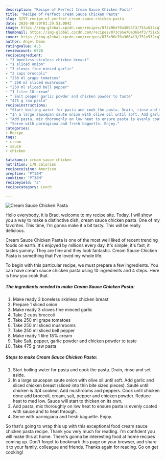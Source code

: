 ```yaml
---
description: "Recipe of Perfect Cream Sauce Chicken Pasta"
title: "Recipe of Perfect Cream Sauce Chicken Pasta"
slug: 3297-recipe-of-perfect-cream-sauce-chicken-pasta
date: 2020-08-20T01:39:51.004Z
image: https://img-global.cpcdn.com/recipes/073c96e70a3664f3/751x532cq70/cream-sauce-chicken-pasta-recipe-main-photo.jpg
thumbnail: https://img-global.cpcdn.com/recipes/073c96e70a3664f3/751x532cq70/cream-sauce-chicken-pasta-recipe-main-photo.jpg
cover: https://img-global.cpcdn.com/recipes/073c96e70a3664f3/751x532cq70/cream-sauce-chicken-pasta-recipe-main-photo.jpg
author: Angel Dean
ratingvalue: 4.5
reviewcount: 6520
recipeingredient:
- "3 boneless skinless chicken breast"
- "1 sliced onion"
- "3 cloves fine minced garlic"
- "2 cups broccoli"
- "250 ml grape tomatoes"
- " 250 ml sliced mushrooms"
- "250 ml sliced bell pepper"
- "1 litre 18 cream"
- " Salt pepper garlic powder and chicken powder to taste"
- "475 g raw pasta"
recipeinstructions:
- "Start boiling water for pasta and cook the pasta. Drain, rinse and set aside."
- "In a large saucepan saute onion with olive oil until soft. Add garlic and sliced chicken breast (sliced into thin bite sized pieces). Sauté until chicken is 3/4 cooked. Add mushrooms and peppers. Cook until chicken done add broccoli, cream, salt, pepper and chicken powder. Reduce heat to med low. Sauce will start to thicken on its own."
- "Add pasta, mix thoroughly on low heat to ensure pasta is evenly coated with sauce and to heat through."
- "Serve with parmigiana and fresh baguette. Enjoy."
categories:
- Recipe
tags:
- cream
- sauce
- chicken

katakunci: cream sauce chicken 
nutrition: 179 calories
recipecuisine: American
preptime: "PT14M"
cooktime: "PT38M"
recipeyield: "2"
recipecategory: Lunch

---
```



![Cream Sauce Chicken Pasta](https://img-global.cpcdn.com/recipes/073c96e70a3664f3/751x532cq70/cream-sauce-chicken-pasta-recipe-main-photo.jpg)

Hello everybody, it is Brad, welcome to my recipe site. Today, I will show you a way to make a distinctive dish, cream sauce chicken pasta. One of my favorites. This time, I'm gonna make it a bit tasty. This will be really delicious.

Cream Sauce Chicken Pasta is one of the most well liked of recent trending foods on earth. It's enjoyed by millions every day. It's simple, it's fast, it tastes yummy. They are fine and they look fantastic. Cream Sauce Chicken Pasta is something that I've loved my whole life.




To begin with this particular recipe, we must prepare a few ingredients. You can have cream sauce chicken pasta using 10 ingredients and 4 steps. Here is how you cook that.

<!--inarticleads1-->

##### The ingredients needed to make Cream Sauce Chicken Pasta:

1. Make ready 3 boneless skinless chicken breast
1. Prepare 1 sliced onion
1. Make ready 3 cloves fine minced garlic
1. Take 2 cups broccoli
1. Take 250 ml grape tomatoes
1. Take  250 ml sliced mushrooms
1. Take 250 ml sliced bell pepper
1. Make ready 1 litre 18% cream
1. Take  Salt, pepper, garlic powder and chicken powder to taste
1. Take 475 g raw pasta




<!--inarticleads2-->

##### Steps to make Cream Sauce Chicken Pasta:

1. Start boiling water for pasta and cook the pasta. Drain, rinse and set aside.
1. In a large saucepan saute onion with olive oil until soft. Add garlic and sliced chicken breast (sliced into thin bite sized pieces). Sauté until chicken is 3/4 cooked. Add mushrooms and peppers. Cook until chicken done add broccoli, cream, salt, pepper and chicken powder. Reduce heat to med low. Sauce will start to thicken on its own.
1. Add pasta, mix thoroughly on low heat to ensure pasta is evenly coated with sauce and to heat through.
1. Serve with parmigiana and fresh baguette. Enjoy.




So that's going to wrap this up with this exceptional food cream sauce chicken pasta recipe. Thank you very much for reading. I'm confident you will make this at home. There's gonna be interesting food at home recipes coming up. Don't forget to bookmark this page on your browser, and share it to your family, colleague and friends. Thanks again for reading. Go on get cooking!
